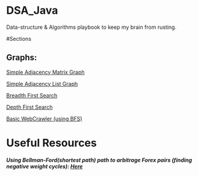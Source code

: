 # DSA_Java
Data-structure & Algorithms playbook to keep my brain from rusting.

#Sections

## Graphs:
[Simple Adjacency Matrix Graph](src/com/tushar/practice/graphs/simple/AdjacencyMatrixGraph.java)

[Simple Adjacency List Graph](src/com/tushar/practice/graphs/simple/AdjacencyMatrixGraph.java)

[Breadth First Search](src/com/tushar/practice/graphs/traversal/BreadthFirstSearch.java) 

[Depth First Search](src/com/tushar/practice/graphs/traversal/DepthFirstSearch.java)

[Basic WebCrawler (using BFS)](src/com/tushar/practice/graphs/webcrawler/WebCrawler.java)



# Useful Resources
##### Using Bellman-Ford(shortest path) path to arbitrage Forex pairs (finding negative weight cycles): [Here](https://medium.com/@anilpai/currency-arbitrage-using-bellman-ford-algorithm-8938dcea56ea)


 
